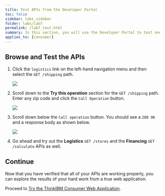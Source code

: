 ```yaml
---
title: Test APIs from the Developer Portal
toc: false
sidebar: labs_sidebar
folder: labs/lab7
permalink: /lab7_test.html
summary: In this section, you will use the Developer Portal to test one of the Accessories APIs. This is useful for application developers to try the APIs before their application is fully developed or to simply see the expected response based on inputs they provide the API.
applies_to: [consumer]
---
```


## Browse and Test the APIs

1.  Click the `logistics` link on the left-hand navigation menu and then select the `GET /shipping` path.

    ![](./images/labs/lab7/get-shipping.png)

1.  Scroll down to the **Try this operation** section for the `GET /shipping` path. Enter any zip code and click the `Call Operation` button.

    ![](./images/labs/lab7/call-shipping.png)

1.  Scroll down below the `Call operation` button. You should see a `200 OK` and a response body as shown below.
  
    ![](./images/labs/lab7/shipping-response-ok.png)

1.  Go ahead and try out the **Logistics** `GET /stores` and the **Financing** `GET /calculate` APIs as well.

## Continue

Now that you have verified that all of your APIs are working properly, you can explore the results of your hard work from a true web application.

Proceed to [Try the ThinkIBM Consumer Web Application](lab7_consumer.html).